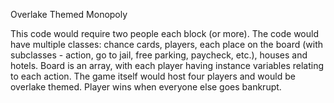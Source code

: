 Overlake Themed Monopoly

This code would require two people each block (or more). The code would have multiple classes: chance cards, players, each place on the board (with
subclasses - action, go to jail, free parking, paycheck, etc.), houses and hotels. Board is an array, with each player having instance variables
relating to each action. The game itself would host four players and would be overlake themed. Player wins when everyone else goes bankrupt.